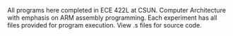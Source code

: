 All programs here completed in ECE 422L at CSUN. Computer Architecture with emphasis on ARM assembly programming. Each experiment has all files provided for program execution. View .s files for source code.

